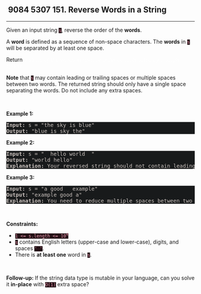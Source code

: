 <h2> 9084 5307
151. Reverse Words in a String</h2><hr><div style="border-color: rgba(140, 122, 115, 0.65) !important;"><p style="border-color: rgba(140, 122, 115, 0.65) !important;">Given an input string <code style="background-color: rgb(36, 17, 22) !important; color: rgb(236, 153, 174) !important; border-color: rgb(171, 35, 69) !important;">s</code>, reverse the order of the <strong style="border-color: rgba(140, 122, 115, 0.65) !important;">words</strong>.</p>

<p style="border-color: rgba(140, 122, 115, 0.65) !important;">A <strong style="border-color: rgba(140, 122, 115, 0.65) !important;">word</strong> is defined as a sequence of non-space characters. The <strong style="border-color: rgba(140, 122, 115, 0.65) !important;">words</strong> in <code style="background-color: rgb(36, 17, 22) !important; color: rgb(236, 153, 174) !important; border-color: rgb(171, 35, 69) !important;">s</code> will be separated by at least one space.</p>

<p style="border-color: rgba(140, 122, 115, 0.65) !important;">Return <em style="color: rgba(255, 255, 255, 0.65) !important; border-color: rgba(140, 122, 115, 0.65) !important;">a string of the words in reverse order concatenated by a single space.</em></p>

<p style="border-color: rgba(140, 122, 115, 0.65) !important;"><b style="border-color: rgba(140, 122, 115, 0.65) !important;">Note</b> that <code style="background-color: rgb(36, 17, 22) !important; color: rgb(236, 153, 174) !important; border-color: rgb(171, 35, 69) !important;">s</code> may contain leading or trailing spaces or multiple spaces between two words. The returned string should only have a single space separating the words. Do not include any extra spaces.</p>

<p style="border-color: rgba(140, 122, 115, 0.65) !important;">&nbsp;</p>
<p style="border-color: rgba(140, 122, 115, 0.65) !important;"><strong class="example" style="border-color: rgba(140, 122, 115, 0.65) !important;">Example 1:</strong></p>

<pre style="background-color: rgb(24, 26, 27) !important; color: rgb(200, 192, 188) !important; border-color: rgb(126, 109, 103) !important;"><strong style="border-color: rgb(112, 97, 92) !important;">Input:</strong> s = "the sky is blue"
<strong style="border-color: rgb(112, 97, 92) !important;">Output:</strong> "blue is sky the"
</pre>

<p style="border-color: rgba(140, 122, 115, 0.65) !important;"><strong class="example" style="border-color: rgba(140, 122, 115, 0.65) !important;">Example 2:</strong></p>

<pre style="background-color: rgb(24, 26, 27) !important; color: rgb(200, 192, 188) !important; border-color: rgb(126, 109, 103) !important;"><strong style="border-color: rgb(112, 97, 92) !important;">Input:</strong> s = "  hello world  "
<strong style="border-color: rgb(112, 97, 92) !important;">Output:</strong> "world hello"
<strong style="border-color: rgb(112, 97, 92) !important;">Explanation:</strong> Your reversed string should not contain leading or trailing spaces.
</pre>

<p style="border-color: rgba(140, 122, 115, 0.65) !important;"><strong class="example" style="border-color: rgba(140, 122, 115, 0.65) !important;">Example 3:</strong></p>

<pre style="background-color: rgb(24, 26, 27) !important; color: rgb(200, 192, 188) !important; border-color: rgb(126, 109, 103) !important;"><strong style="border-color: rgb(112, 97, 92) !important;">Input:</strong> s = "a good   example"
<strong style="border-color: rgb(112, 97, 92) !important;">Output:</strong> "example good a"
<strong style="border-color: rgb(112, 97, 92) !important;">Explanation:</strong> You need to reduce multiple spaces between two words to a single space in the reversed string.
</pre>

<p style="border-color: rgba(140, 122, 115, 0.65) !important;">&nbsp;</p>
<p style="border-color: rgba(140, 122, 115, 0.65) !important;"><strong style="border-color: rgba(140, 122, 115, 0.65) !important;">Constraints:</strong></p>

<ul style="border-color: rgba(140, 122, 115, 0.65) !important;">
	<li style="border-color: rgba(140, 122, 115, 0.65) !important;"><code style="background-color: rgb(36, 17, 22) !important; color: rgb(236, 153, 174) !important; border-color: rgb(171, 35, 69) !important;">1 &lt;= s.length &lt;= 10<sup style="border-color: rgb(171, 35, 69) !important;">4</sup></code></li>
	<li style="border-color: rgba(140, 122, 115, 0.65) !important;"><code style="background-color: rgb(36, 17, 22) !important; color: rgb(236, 153, 174) !important; border-color: rgb(171, 35, 69) !important;">s</code> contains English letters (upper-case and lower-case), digits, and spaces <code style="background-color: rgb(36, 17, 22) !important; color: rgb(236, 153, 174) !important; border-color: rgb(171, 35, 69) !important;">' '</code>.</li>
	<li style="border-color: rgba(140, 122, 115, 0.65) !important;">There is <strong style="border-color: rgba(140, 122, 115, 0.65) !important;">at least one</strong> word in <code style="background-color: rgb(36, 17, 22) !important; color: rgb(236, 153, 174) !important; border-color: rgb(171, 35, 69) !important;">s</code>.</li>
</ul>

<p style="border-color: rgba(140, 122, 115, 0.65) !important;">&nbsp;</p>
<p style="border-color: rgba(140, 122, 115, 0.65) !important;"><b data-stringify-type="bold" style="border-color: rgba(140, 122, 115, 0.65) !important;">Follow-up:&nbsp;</b>If the string data type is mutable in your language, can&nbsp;you solve it&nbsp;<b data-stringify-type="bold" style="border-color: rgba(140, 122, 115, 0.65) !important;">in-place</b>&nbsp;with&nbsp;<code data-stringify-type="code" style="background-color: rgb(36, 17, 22) !important; color: rgb(236, 153, 174) !important; border-color: rgb(171, 35, 69) !important;">O(1)</code>&nbsp;extra space?</p>
</div>